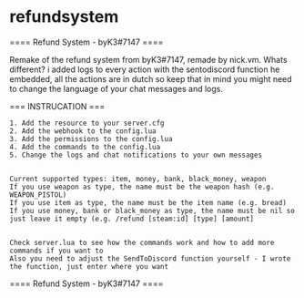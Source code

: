 # refundsystem
  ==== Refund System - byK3#7147 ====

Remake of the refund system from byK3#7147, remade by nick.vm.
Whats different? i added logs to every action with the sentodiscord function he embedded, all the actions are in dutch so keep that in mind you might need to change the language of your chat messages and logs.



  === INSTRUCATION === 

    1. Add the resource to your server.cfg
    2. Add the webhook to the config.lua
    3. Add the permissions to the config.lua
    4. Add the commands to the config.lua
    5. Change the logs and chat notifications to your own messages


    Current supported types: item, money, bank, black_money, weapon
    If you use weapon as type, the name must be the weapon hash (e.g. WEAPON_PISTOL)
    If you use item as type, the name must be the item name (e.g. bread)
    If you use money, bank or black_money as type, the name must be nil so just leave it empty (e.g. /refund [steam:id] [type] [amount]


    Check server.lua to see how the commands work and how to add more commands if you want to
    Also you need to adjust the SendToDiscord function yourself - I wrote the function, just enter where you want

==== Refund System - byK3#7147 ====
